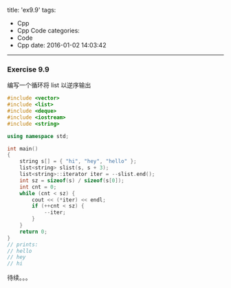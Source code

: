 title: 'ex9.9'
tags:
  - Cpp
  - Cpp Code
categories:
  - Code
  - Cpp
date: 2016-01-02 14:03:42
---

### Exercise 9.9 ###

编写一个循环将 list 以逆序输出

```cpp
#include <vector>
#include <list>
#include <deque>
#include <iostream>
#include <string>

using namespace std;

int main()
{
	string s[] = { "hi", "hey", "hello" };
	list<string> slist(s, s + 3); 
	list<string>::iterator iter = --slist.end();
	int sz = sizeof(s) / sizeof(s[0]);
	int cnt = 0;
	while (cnt < sz) {
		cout << (*iter) << endl;
		if (++cnt < sz) {
			--iter;
		}
	}
    return 0;
}
// prints:
// hello
// hey
// hi
```

待续。。。

